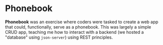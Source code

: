 # Phonebook

**Phonebook** was an exercise where coders were tasked to create a web app that could, functionally, serve as a phonebook. This was largely a simple CRUD app, teaching me how to interact with a backend (we hosted a "database" using `json-server`) using REST principles. 